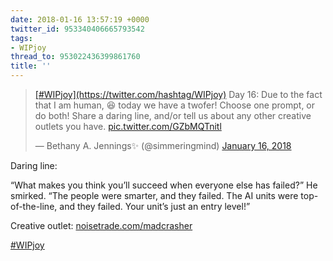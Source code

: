 ```yaml
---
date: 2018-01-16 13:57:19 +0000
twitter_id: 953340406665793542
tags:
- WIPjoy
thread_to: 953022436399861760
title: ''
---
```


<blockquote class="twitter-tweet"><p lang="en" dir="ltr"><a href="https://twitter.com/hashtag/WIPjoy?src=hash&amp;ref_src=twsrc%5Etfw">[#WIPjoy](https://twitter.com/hashtag/WIPjoy)</a> Day 16: Due to the fact that I am human, 😆 today we have a twofer! Choose one prompt, or do both! Share a daring line, and/or tell us about any other creative outlets you have. <a href="https://t.co/GZbMQTnitl">pic.twitter.com/GZbMQTnitl</a></p>&mdash; Bethany A. Jennings✨ (@simmeringmind) <a href="https://twitter.com/simmeringmind/status/953129787085807616?ref_src=twsrc%5Etfw">January 16, 2018</a></blockquote>
<script async src="https://platform.twitter.com/widgets.js" charset="utf-8"></script>

Daring line:

“What makes you think you’ll succeed when everyone else has failed?” He smirked. “The people were smarter, and they failed. The AI units were top-of-the-line, and they failed. Your unit’s just an entry level!”

Creative outlet: [noisetrade.com/madcrasher](https://noisetrade.com/madcrasher)

[#WIPjoy](https://twitter.com/hashtag/WIPjoy)
